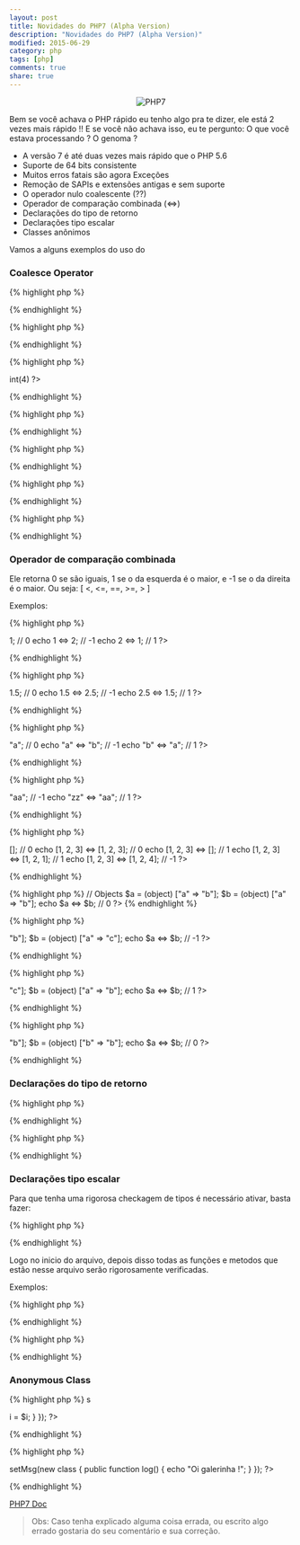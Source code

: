 ```yaml
---
layout: post
title: Novidades do PHP7 (Alpha Version)
description: "Novidades do PHP7 (Alpha Version)"
modified: 2015-06-29
category: php
tags: [php]
comments: true
share: true
---
```


<p style="text-align: center;">
  <img src="{{site.baseurl}}/img/posts/php7-is-coming.png" alt="PHP7">
</p>

Bem se você achava o PHP rápido eu tenho algo pra te dizer, ele está 2 vezes mais rápido !!
E se você não achava isso, eu te pergunto: 
O que você estava processando ? 
O genoma ? 



- A versão 7 é até duas vezes mais rápido que o PHP 5.6
- Suporte de 64 bits consistente
- Muitos erros fatais são agora Exceções
- Remoção de SAPIs e extensões antigas e sem suporte
- O operador nulo coalescente (??)
- Operador de comparação combinada (<=>)
- Declarações do tipo de retorno
- Declarações tipo escalar
- Classes anônimos
 
Vamos a alguns exemplos do uso do 

### Coalesce Operator

{% highlight php %}
<?php
echo false ?? 'B'; // B
?>
{% endhighlight %}

{% highlight php %}
<?php
echo null ?? 'B'; // B
?>
{% endhighlight %}

{% highlight php %}
<?php
var_dump(2 ?? 3 ? 4 : 5);      // (2 ?? 3) ? 4 : 5        => int(4)
?>
{% endhighlight %}

{% highlight php %}
<?php
$x1 = NULL;
$x2 = NULL;
$x3 = 3;
var_dump($x1 ?? $x2 ?? $x3); // int(3)
?>
{% endhighlight %}

{% highlight php %}
<?php
var_dump(0 || 2 ?? 3 ? 4 : 5); // int(4)
?>
{% endhighlight %}

{% highlight php %}
<?php
function bla() {
    echo "Testando";
}
?>
{% endhighlight %}

{% highlight php %}
<?php
var_dump(true ?? bla()); // bool(true)
?>
{% endhighlight %}



### Operador de comparação combinada 

Ele retorna 0 se são iguais, 1 se o da esquerda é o maior, e -1 se o da direita é o maior. 
Ou seja: [ <, <=, ==, >=, > ]

Exemplos:

{% highlight php %} 
<?php
// Integers
echo 1 <=> 1; // 0
echo 1 <=> 2; // -1
echo 2 <=> 1; // 1
?>
{% endhighlight %}

{% highlight php %} 
<?php
// Floats
echo 1.5 <=> 1.5; // 0
echo 1.5 <=> 2.5; // -1
echo 2.5 <=> 1.5; // 1
?>
{% endhighlight %}

{% highlight php %} 
<?php
// Strings
echo "a" <=> "a"; // 0
echo "a" <=> "b"; // -1
echo "b" <=> "a"; // 1
?>
{% endhighlight %}

{% highlight php %} 
<?php
echo "a" <=> "aa"; // -1
echo "zz" <=> "aa"; // 1
?>
{% endhighlight %}

{% highlight php %} 
<?php
// Arrays
echo [] <=> []; // 0
echo [1, 2, 3] <=> [1, 2, 3]; // 0
echo [1, 2, 3] <=> []; // 1
echo [1, 2, 3] <=> [1, 2, 1]; // 1
echo [1, 2, 3] <=> [1, 2, 4]; // -1
?>
{% endhighlight %}

{% highlight php %} 
// Objects
$a = (object) ["a" => "b"]; 
$b = (object) ["a" => "b"]; 
echo $a <=> $b; // 0
?>
{% endhighlight %}

{% highlight php %} 
<?php
$a = (object) ["a" => "b"]; 
$b = (object) ["a" => "c"]; 
echo $a <=> $b; // -1
?>
{% endhighlight %}

{% highlight php %}
<?php
$a = (object) ["a" => "c"]; 
$b = (object) ["a" => "b"]; 
echo $a <=> $b; // 1
?>
{% endhighlight %}

{% highlight php %}
<?php
// only values are compared
$a = (object) ["a" => "b"]; 
$b = (object) ["b" => "b"]; 
echo $a <=> $b; // 0
?>
{% endhighlight %}



### Declarações do tipo de retorno

{% highlight php %}
<?php
function get_config(): array {
    return 42;
}
get_config();
?>
{% endhighlight %}

{% highlight php %}
<?php
function answer(): int {
    return 42;
}
answer();
?>
{% endhighlight %}



### Declarações tipo escalar

Para que tenha uma rigorosa checkagem de tipos é necessário ativar, basta fazer:

{% highlight php %}
<?php
declare(strict_types=1);
?>
{% endhighlight %}

Logo no inicio do arquivo, depois disso todas as funções e metodos que estão nesse arquivo serão rigorosamente verificadas.


Exemplos:

{% highlight php %} 
<?php
function soma(float $a, float $b) {
    return $a + $b;
} 
soma(1, 2); // float(3)
soma(1.1, 2.2); // float(3.3)
soma("1", "2"); // Erro - a non well formed numeric value encountered 
?>
{% endhighlight %}

{% highlight php %} 
<?php
function soma(int $a, int $b) {
    return $a + $b;
} 
soma(10, 20); // float(30)
soma("1", "2"); // Erro - Argument 1 passed to soma() must be of the type integer, string given
?>
{% endhighlight %}



### Anonymous Class

{% highlight php %} s
<?php
var_dump(new class($i) {
		    public function __construct($i) {
		        $this->i = $i;
		    }
		});
?>
{% endhighlight %}


{% highlight php %}
<?php
$bla->setMsg(new class {
				  public function log() {
				    echo "Oi galerinha !";
				  }
				});
?>
{% endhighlight %}


[PHP7 Doc](https://wiki.php.net/rfc#php_70)


> Obs: Caso tenha explicado alguma coisa errada, ou escrito algo errado gostaria do seu comentário e sua correção.
